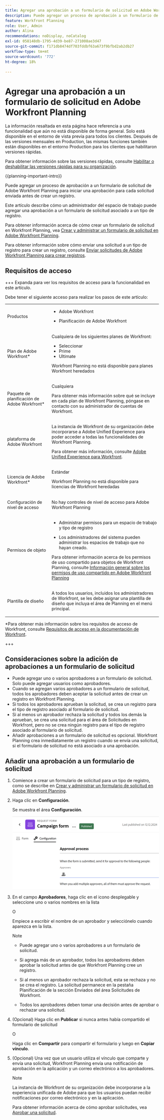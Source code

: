 ```yaml
---
title: Agregar una aprobación a un formulario de solicitud en Adobe Workfront Planning
description: Puede agregar un proceso de aprobación a un formulario de solicitud de Adobe Workfront Planning para iniciar una aprobación para cada solicitud enviada antes de crear un registro.
feature: Workfront Planning
role: User, Admin
author: Alina
recommendations: noDisplay, noCatalog
exl-id: 058148db-1795-4d39-be87-271008ae3d47
source-git-commit: f171db8474df703fddbf63a673f9bfbd2ab2db27
workflow-type: tm+mt
source-wordcount: '772'
ht-degree: 18%

---
```


# Agregar una aprobación a un formulario de solicitud en Adobe Workfront Planning

<!--update the metadata with real information when making this available in TOC and in the left nav-->

<!--take Preview and Production references at Production time-->

<span class="preview">La información resaltada en esta página hace referencia a una funcionalidad que aún no está disponible de forma general. Solo está disponible en el entorno de vista previa para todos los clientes. Después de las versiones mensuales en Production, las mismas funciones también están disponibles en el entorno Production para los clientes que habilitaron versiones rápidas. </span>

<span class="preview">Para obtener información sobre las versiones rápidas, consulte [Habilitar o deshabilitar las versiones rápidas para su organización](/help/quicksilver/administration-and-setup/set-up-workfront/configure-system-defaults/enable-fast-release-process.md). </span>

{{planning-important-intro}}

Puede agregar un proceso de aprobación a un formulario de solicitud de Adobe Workfront Planning para iniciar una aprobación para cada solicitud enviada antes de crear un registro.

Este artículo describe cómo un administrador del espacio de trabajo puede agregar una aprobación a un formulario de solicitud asociado a un tipo de registro.

Para obtener información acerca de cómo crear un formulario de solicitud en Workfront Planning, vea [Crear y administrar un formulario de solicitud en Adobe Workfront Planning](/help/quicksilver/planning/requests/create-request-form.md).

Para obtener información sobre cómo enviar una solicitud a un tipo de registro para crear un registro, consulte [Enviar solicitudes de Adobe Workfront Planning para crear registros](/help/quicksilver/planning/requests/submit-requests.md).

## Requisitos de acceso

+++ Expanda para ver los requisitos de acceso para la funcionalidad en este artículo.

Debe tener el siguiente acceso para realizar los pasos de este artículo:

<table style="table-layout:auto">
 <col>
 </col>
 <col>
 </col>
 <tbody>
    <tr>
<tr>
<td>
   <p> Productos</p> </td>
   <td>
   <ul><li><p> Adobe Workfront</p></li>
   <li><p> Planificación de Adobe Workfront<p></li></ul></td>
  </tr>  
 <tr>
   <td role="rowheader"><p>Plan de Adobe Workfront*</p></td>
   <td>
<p>Cualquiera de los siguientes planes de Workfront:</p>
<ul><li>Seleccionar</li>
<li>Prime</li>
<li>Ultimate</li></ul>
<p>Workfront Planning no está disponible para planes Workfront heredados</p>
   </td>

<tr>
   <td role="rowheader"><p>Paquete de planificación de Adobe Workfront*</p></td>
   <td>
<p>Cualquiera </p>  
<p>Para obtener más información sobre qué se incluye en cada plan de Workfront Planning, póngase en contacto con su administrador de cuentas de Workfront. </td>

<tr>
   <td role="rowheader"><p>plataforma de Adobe Workfront</p></td>
   <td>
<p>La instancia de Workfront de su organización debe incorporarse a Adobe Unified Experience para poder acceder a todas las funcionalidades de Workfront Planning.</p>
<p>Para obtener más información, consulte <a href="/help/quicksilver/workfront-basics/navigate-workfront/workfront-navigation/adobe-unified-experience.md">Adobe Unified Experience para Workfront</a>. </p>
   </td>
  </tr>
  </tr>
  <tr>
   <td role="rowheader"><p>Licencia de Adobe Workfront*</p></td>
   <td>
   <p>Estándar</p>
   <p>Workfront Planning no está disponible para licencias de Workfront heredadas</p>
  </td>
  </tr>
  <tr>
   <td role="rowheader"><p>Configuración de nivel de acceso</p></td>
   <td> <p>No hay controles de nivel de acceso para Adobe Workfront Planning</p>  
</td>
  </tr>
<tr>
   <td role="rowheader"><p>Permisos de objeto</p></td>
   <td>
   <ul>
   <li><p>Administrar permisos para un espacio de trabajo <span class="preview">y tipo de registro</span></p></li>
    <li><p>Los administradores del sistema pueden administrar los espacios de trabajo que no hayan creado. </p></li>
    </ul>
   <p>Para obtener información acerca de los permisos de uso compartido para objetos de Workfront Planning, consulte 
   <a href="/help/quicksilver/planning/access/sharing-permissions-overview.md">Información general sobre los permisos de uso compartido en Adobe Workfront Planning</a> 
  </td>
  </tr>
<tr>
   <td role="rowheader"><p>Plantilla de diseño</p></td>
   <td> <p>A todos los usuarios, incluidos los administradores de Workfront, se les debe asignar una plantilla de diseño que incluya el área de Planning en el menú principal. </p>  
</td>
  </tr>
 </tbody>
</table>

*Para obtener más información sobre los requisitos de acceso de Workfront, consulte [Requisitos de acceso en la documentación de Workfront](/help/quicksilver/administration-and-setup/add-users/access-levels-and-object-permissions/access-level-requirements-in-documentation.md).

+++

<!--replace the layout template info in the table with this at release: 


<p>In the Production environment, all users including the System Administrators must be assigned to a layout template that includes the Planning areas.</p>
<p><span class="preview">In the Preview environment, Standard users and System Administrators have the Planning area enabled by default.</span></p>

-->

## Consideraciones sobre la adición de aprobaciones a un formulario de solicitud

* Puede agregar uno o varios aprobadores a un formulario de solicitud. Solo puede agregar usuarios como aprobadores.
* Cuando se agregan varios aprobadores a un formulario de solicitud, todos los aprobadores deben aceptar la solicitud antes de crear un registro en Workfront Planning.
* Si todos los aprobadores aprueban la solicitud, se crea un registro para el tipo de registro asociado al formulario de solicitud.
* Si al menos un aprobador rechaza la solicitud y todos los demás la aprueban, se crea una solicitud para el área de Solicitudes en Workfront, pero no se crea ningún registro para el tipo de registro asociado al formulario de solicitud.
* Añadir aprobaciones a un formulario de solicitud es opcional. Workfront Planning crea inmediatamente un registro cuando se envía una solicitud, si el formulario de solicitud no está asociado a una aprobación.

## Añadir una aprobación a un formulario de solicitud

1. Comience a crear un formulario de solicitud para un tipo de registro, como se describe en [Crear y administrar un formulario de solicitud en Adobe Workfront Planning](/help/quicksilver/planning/requests/create-request-form.md).
1. Haga clic en **Configuración**.

   Se muestra el área **Configuración**.

   ![Ficha de configuración](assets/configuration-tab.png)
1. En el campo **Aprobadores**, haga clic en el icono desplegable y seleccione uno o varios nombres en la lista

   O

   Empiece a escribir el nombre de un aprobador y selecciónelo cuando aparezca en la lista.

   <!--most of the Note below is duplicated in the Create a request form article-->

   >[!NOTE]
   >
   >
   >* Puede agregar uno o varios aprobadores a un formulario de solicitud.
   >
   >* Si agrega más de un aprobador, todos los aprobadores deben aprobar la solicitud antes de que Workfront Planning cree un registro.
   >
   >* Si al menos un aprobador rechaza la solicitud, esta se rechaza y no se crea el registro. La solicitud permanece en la pestaña Planificación de la sección Enviados del área Solicitudes de Workfront.
   >
   >* Todos los aprobadores deben tomar una decisión antes de aprobar o rechazar una solicitud.


1. (Opcional) Haga clic en **Publicar** si nunca antes había compartido el formulario de solicitud

   O

   Haga clic en **Compartir** para compartir el formulario y luego en **Copiar vínculo**.
1. (Opcional) Una vez que un usuario utiliza el vínculo que comparte y envía una solicitud, Workfront Planning envía una notificación de aprobación en la aplicación y un correo electrónico a los aprobadores.

   >[!NOTE]
   >
   >   La instancia de Workfront de su organización debe incorporarse a la experiencia unificada de Adobe para que los usuarios puedan recibir notificaciones por correo electrónico y en la aplicación.


   Para obtener información acerca de cómo aprobar solicitudes, vea [Aprobar una solicitud](/help/quicksilver/planning/requests/approve-request.md).

